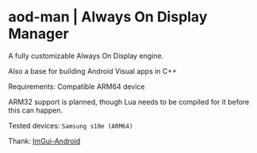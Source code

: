 # aod-man | Always On Display Manager

A fully customizable Always On Display engine.

Also a base for building Android Visual apps in C++

Requirements:
Compatible ARM64 device

ARM32 support is planned, though Lua needs to be compiled for it before this can happen.

Tested devices:
`Samsung s10e (ARM64)`

Thank: 
[ImGui-Android](https://github.com/Ciremun/imgui-android)
